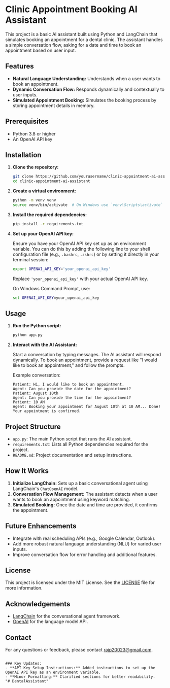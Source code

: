# Clinic Appointment Booking AI Assistant

This project is a basic AI assistant built using Python and LangChain that simulates booking an appointment for a dental clinic. The assistant handles a simple conversation flow, asking for a date and time to book an appointment based on user input.

## Features

- **Natural Language Understanding:** Understands when a user wants to book an appointment.
- **Dynamic Conversation Flow:** Responds dynamically and contextually to user inputs.
- **Simulated Appointment Booking:** Simulates the booking process by storing appointment details in memory.

## Prerequisites

- Python 3.8 or higher
- An OpenAI API key

## Installation

1. **Clone the repository:**

    ```bash
    git clone https://github.com/yourusername/clinic-appointment-ai-assistant.git
    cd clinic-appointment-ai-assistant
    ```

2. **Create a virtual environment:**

    ```bash
    python -m venv venv
    source venv/bin/activate  # On Windows use `venv\Scripts\activate`
    ```

3. **Install the required dependencies:**

    ```bash
    pip install -r requirements.txt
    ```

4. **Set up your OpenAI API key:**

   Ensure you have your OpenAI API key set up as an environment variable. You can do this by adding the following line to your shell configuration file (e.g., `.bashrc`, `.zshrc`) or by setting it directly in your terminal session:

   ```bash
   export OPENAI_API_KEY='your_openai_api_key'
   ```

   Replace `'your_openai_api_key'` with your actual OpenAI API key.

   On Windows Command Prompt, use:

   ```cmd
   set OPENAI_API_KEY=your_openai_api_key
   ```

## Usage

1. **Run the Python script:**

   ```bash
   python app.py
   ```

2. **Interact with the AI Assistant:**

   Start a conversation by typing messages. The AI assistant will respond dynamically. To book an appointment, provide a request like "I would like to book an appointment," and follow the prompts.

   Example conversation:
   ```plaintext
   Patient: Hi, I would like to book an appointment.
   Agent: Can you provide the date for the appointment?
   Patient: August 10th
   Agent: Can you provide the time for the appointment?
   Patient: 10 AM
   Agent: Booking your appointment for August 10th at 10 AM... Done! Your appointment is confirmed.
   ```

## Project Structure

- `app.py`: The main Python script that runs the AI assistant.
- `requirements.txt`: Lists all Python dependencies required for the project.
- `README.md`: Project documentation and setup instructions.

## How It Works

1. **Initialize LangChain:** Sets up a basic conversational agent using LangChain's `ChatOpenAI` model.
2. **Conversation Flow Management:** The assistant detects when a user wants to book an appointment using keyword matching.
3. **Simulated Booking:** Once the date and time are provided, it confirms the appointment.

## Future Enhancements

- Integrate with real scheduling APIs (e.g., Google Calendar, Outlook).
- Add more robust natural language understanding (NLU) for varied user inputs.
- Improve conversation flow for error handling and additional features.

## License

This project is licensed under the MIT License. See the [LICENSE](LICENSE) file for more information.

## Acknowledgements

- [LangChain](https://github.com/langchain-ai/langchain) for the conversational agent framework.
- [OpenAI](https://openai.com) for the language model API.

## Contact

For any questions or feedback, please contact [rajp20023@gmail.com](mailto:rajp20023@gmail.com).
```

### Key Updates:
- **API Key Setup Instructions:** Added instructions to set up the OpenAI API key as an environment variable.
- **Minor Formatting:** Clarified sections for better readability.
"# DentalAssistant" 

